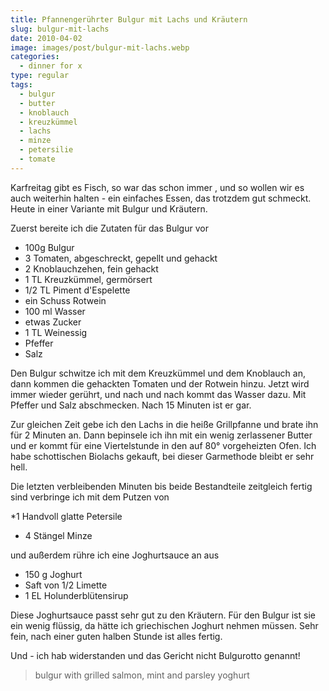 ```yaml
---
title: Pfannengerührter Bulgur mit Lachs und Kräutern
slug: bulgur-mit-lachs
date: 2010-04-02
image: images/post/bulgur-mit-lachs.webp
categories: 
  - dinner for x
type: regular
tags: 
  - bulgur
  - butter
  - knoblauch
  - kreuzkümmel
  - lachs
  - minze
  - petersilie
  - tomate
---
```


Karfreitag gibt es Fisch, so war das schon immer , und so wollen wir es auch weiterhin halten - ein einfaches Essen, das trotzdem gut schmeckt. Heute in einer Variante mit Bulgur und Kräutern.

Zuerst bereite ich die Zutaten für das Bulgur vor

* 100g Bulgur 
* 3 Tomaten, abgeschreckt, gepellt und gehackt 
* 2 Knoblauchzehen, fein gehackt 
* 1 TL Kreuzkümmel, germörsert 
* 1/2 TL Piment d'Espelette 
* ein Schuss Rotwein 
* 100 ml Wasser 
* etwas Zucker 
* 1 TL Weinessig 
* Pfeffer 
* Salz

Den Bulgur schwitze ich mit dem Kreuzkümmel und dem Knoblauch an, dann kommen die gehackten Tomaten und der Rotwein hinzu. Jetzt wird immer wieder gerührt, und nach und nach kommt das Wasser dazu. Mit Pfeffer und Salz abschmecken. Nach 15 Minuten ist er gar.

Zur gleichen Zeit gebe ich den Lachs in die heiße Grillpfanne und brate ihn für 2 Minuten an. Dann bepinsele ich ihn mit ein wenig zerlassener Butter und er kommt für eine Viertelstunde in den auf 80° vorgeheizten Ofen. Ich habe schottischen Biolachs gekauft, bei dieser Garmethode bleibt er sehr hell.

Die letzten verbleibenden Minuten bis beide Bestandteile zeitgleich fertig sind verbringe ich mit dem Putzen von

*1 Handvoll glatte Petersile 
* 4 Stängel Minze

und außerdem rühre ich eine Joghurtsauce an aus

* 150 g Joghurt 
* Saft von 1/2 Limette 
* 1 EL Holunderblütensirup

Diese Joghurtsauce passt sehr gut zu den Kräutern. Für den Bulgur ist sie ein wenig flüssig, da hätte ich griechischen Joghurt nehmen müssen. Sehr fein, nach einer guten halben Stunde ist alles fertig.

Und - ich hab widerstanden und das Gericht nicht Bulgurotto genannt!

> bulgur with grilled salmon, mint and parsley yoghurt
